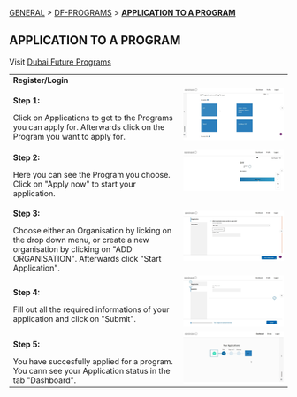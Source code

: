 [GENERAL](GENERAL/README.md) > [DF-PROGRAMS](DF-Programs/README.md) > **[APPLICATION TO A PROGRAM](DF-Programs/applicationtoaprogram.md)**

## APPLICATION TO A PROGRAM <br>

Visit [Dubai Future Programs](https://programs.dubaifuture.gov.ae)

<table>
  <thead>
  </thead>
  <tbody>
   <tr>
      <tr><td colspan="3"><b>Register/Login</b></td>      
    </tr>
    <tr>
      <td style="text-align: left"><p><b>Step 1:</b></p>Click on Applications to get to the Programs you can apply for. Afterwards click on the Program you want to apply for.</td>
      <td style="text-align: center"><img src="application1.JPG" alt="app04.JPG"></td>
    </tr>
    <tr>
      <td style="text-align: left"><p><b>Step 2:</b></p>Here you can see the Program you choose. Click on "Apply now" to start your application.</td>
      <td style="text-align: center"><img src="application2.JPG" alt="Review-1"></td>
    </tr>
    <tr>
      <td style="text-align: left"><p><b>Step 3:</b></p>Choose either an Organisation by licking on the drop down menu, or create a new organisation by clicking on "ADD ORGANISATION". Afterwards click "Start Application".</td>
      <td style="text-align: center"><img src="application3.JPG" alt="Review-2"></td>
    </tr>
    <tr>
      <td style="text-align: left"><p><b>Step 4:</b></p>Fill out all the required informations of your application and click on "Submit".</td>
      <td style="text-align: center"><img src="application4.JPG" alt="Review-3"></td>
    </tr>
    <tr>
      <td style="text-align: left"><p><b>Step 5:</b></p>You have succesfully applied for a program. You cann see your Application status in the tab "Dashboard".</td>
      <td style="text-align: center"><img src="application5.JPG" alt="Review-3"></td>
    </tr>
  </tbody>
</table>

